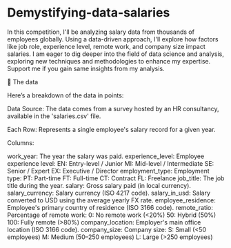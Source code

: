 # Demystifying-data-salaries

In this competition, I'll be analyzing salary data from thousands of employees globally. Using a data-driven approach, I'll explore how factors like job role, experience level, remote work, and company size impact salaries. I am eager to dig deeper into the field of data science and analysis, exploring new techniques and methodologies to enhance my expertise. Support me if you gain same insights from my analysis.

💾 The data

Here’s a breakdown of the data in points:

Data Source: The data comes from a survey hosted by an HR consultancy, available in the 'salaries.csv' file.

Each Row: Represents a single employee's salary record for a given year.

Columns:

work_year: The year the salary was paid.
experience_level: Employee experience level:
EN: Entry-level / Junior
MI: Mid-level / Intermediate
SE: Senior / Expert
EX: Executive / Director
employment_type: Employment type:
PT: Part-time
FT: Full-time
CT: Contract
FL: Freelance
job_title: The job title during the year.
salary: Gross salary paid (in local currency).
salary_currency: Salary currency (ISO 4217 code).
salary_in_usd: Salary converted to USD using the average yearly FX rate.
employee_residence: Employee's primary country of residence (ISO 3166 code).
remote_ratio: Percentage of remote work:
0: No remote work (<20%)
50: Hybrid (50%)
100: Fully remote (>80%)
company_location: Employer's main office location (ISO 3166 code).
company_size: Company size:
S: Small (<50 employees)
M: Medium (50–250 employees)
L: Large (>250 employees)


